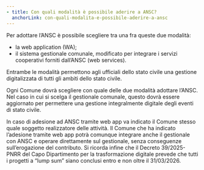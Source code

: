 ```yaml
---
- title: Con quali modalità è possibile aderire a ANSC?
  anchorLink: con-quali-modalita-e-possibile-aderire-a-ansc
---
```


Per adottare l’ANSC è possibile scegliere tra una fra queste due modalità:

- la web application (WA);
- il sistema gestionale comunale, modificato per integrare i servizi cooperativi forniti dall’ANSC (web services).

Entrambe le modalità permettono agli ufficiali dello stato civile una gestione digitalizzata di tutti gli ambiti dello stato civile.

Ogni Comune dovrà scegliere con quale delle due modalità adottare l’ANSC. Nel caso in cui si scelga il gestionale comunale, questo dovrà essere aggiornato per permettere una gestione integralmente digitale degli eventi di stato civile.

In caso di adesione ad ANSC tramite web app va indicato il Comune stesso quale soggetto realizzatore delle attività. Il Comune che ha indicato l’adesione tramite web app potrà comunque integrare anche il gestionale con ANSC e operare direttamente sul gestionale, senza conseguenze sull’erogazione del contributo.
Si ricorda infine che il Decreto 39/2025-PNRR del Capo Dipartimento per la trasformazione digitale prevede che tutti i progetti a “lump sum” siano conclusi entro e non oltre il 31/03/2026.
